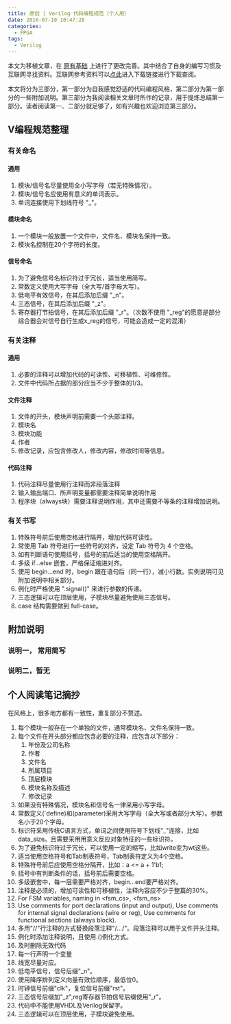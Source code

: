 ```yaml
---
title: 原创 | Verilog 代码编程规范（个人用）
date: 2016-07-10 10:47:28
categories:
  - FPGA
tags:
  - Verilog
---
```


本文为移植文章，在 [原有基础](http://www.cnblogs.com/airbird/p/verilog_code_style.html) 上进行了更改完善。其中结合了自身的编写习惯及互联网寻找资料。互联网参考资料可以[点此](http://pan.baidu.com/s/1dFDIGHN)进入下载链接进行下载查阅。

本文将分为三部分，第一部分为自我感觉舒适的代码编程风格，第二部分为第一部分的一些附加说明。第三部分为我阅读相关文章时所作的记录，用于提炼总结第一部分。读者阅读第一、二部分就足够了，如有兴趣也欢迎浏览第三部分。

<!--more-->

## V编程规范整理

### 有关命名
#### 通用
1. 模块/信号名尽量使用全小写字母（若无特殊情况）。
2. 模块/信号名应使用有意义的单词表示。
3. 单词连接使用下划线符号 "\_"。
#### 模块命名
1. 一个模块一般放置一个文件中，文件名、模块名保持一致。
2. 模块名控制在20个字符的长度。
#### 信号命名
1. 为了避免信号名标识符过于冗长，适当使用简写。
2. 常数定义使用大写字母（全大写/首字母大写）。
3. 低电平有效信号，在其后添加后缀 "\_n"。
4. 三态信号，在其后添加后缀 "\_z"。
5. 寄存器打节拍信号，在其后添加后缀 "\_r"。（次数不使用 "\_reg"的愿意是部分综合器会对信号自行生成x\_reg的信号，可能会造成一定的混淆）

### 有关注释
#### 通用
1. 必要的注释可以增加代码的可读性、可移植性、可维修性。
2. 文件中代码所占据的部分应当不少于整体的1/3。
#### 文件注释
1. 文件的开头，模块声明前需要一个头部注释。
2. 模块名
3. 模块功能
4. 作者
5. 修改记录，应包含修改人，修改内容，修改时间等信息。
#### 代码注释
1. 代码注释尽量使用行注释而非段落注释
2. 输入输出端口、所声明变量都需要注释简单说明作用
3. 程序块（always块）需要注释说明作用，其中还需要不等条的注释增加说明。

### 有关书写 
1. 特殊符号前后使用空格进行隔开，增加代码可读性。
2. 常使用 Tab 符号进行一些符号的对齐，设定 Tab 符号为 4 个空格。
3. 如有判断语句使用括号，括号的前后适当的使用空格隔开。
4. 多级 if...else 嵌套，严格保证缩进对齐。
5. 使用 begin...end 时，begin 跟在语句后（同一行），减小行数。实例说明可见附加说明中相关部分。
6. 例化时严格使用 ".signal()" 来进行参数的传递。
7. 三态逻辑可以在顶层使用，子模块尽量避免使用三态信号。
8. case 结构需要做到 full-case。


## 附加说明
### 说明一， 常用简写

### 说明二，暂无


## 个人阅读笔记摘抄

在风格上，很多地方都有一致性，重复部分不赘述。

1. 每个模块一般存在一个单独的文件，通常模块名、文件名保持一致。
2. 每个文件在开头部分都应包含必要的注释，应包含以下部分：
	1. 年份及公司名称
	2. 作者
	3. 文件名
	4. 所属项目
	5. 顶层模块
	6. 模块名称及描述
	7. 修改记录
3. 如果没有特殊情况，模块名和信号名一律采用小写字母。
4. 常数定义(`define)和(parameter)采用大写字母（全大写或者部分大写）。参数名小于20个字母。
5. 标识符采用传统C语言方式，单词之间使用符号下划线"\_"连接，比如 data\_size。且需要采用用意义反应对象特征的一些标识符。
6. 为了避免标识符过于冗长，可以使用一定的缩写，比如write变为wt这些。
7. 适当使用空格符号和Tab制表符号，Tab制表符定义为4个空格。
8. 特殊符号前后应使用空格分隔开，比如：a <= a + 1'b1;
9. 括号中有判断条件的话，括号前后需要空格。
10. 多级嵌套中，每一层需要严格对齐，begin...end要严格对齐。
11. 注释是必须的，增加可读性和可移植性，注释内容应不少于整篇的30%。
12. For FSM variables, naming in <fsm_cs>, <fsm_ns>
13. Use comments for port declarations (input and output), Use comments for internal signal declarations (wire or reg), Use comments for functional sections (always block).
14. 多用"//"行注释的方式替换段落注释"/*...*/"。段落注释可以用于文件开头注释。
15. 例化时添加注释说明，且使用.()例化方式。
16. 及时删除无效代码
17. 每一行声明一个变量
18. 线宽尽量对应。
19. 低电平信号，信号后缀"\_n"。
20. 使用降序排列定义向量有效位顺序，最低位0。
21. 时钟信号前缀"clk"，复位信号前缀"rst"。
22. 三态信号后缀加"\_z",reg寄存器节拍信号后缀使用"\_r"。
23. 代码中不能使用VHDL及Verilog保留字。
24. 三态逻辑可以在顶层使用，子模块避免使用。

